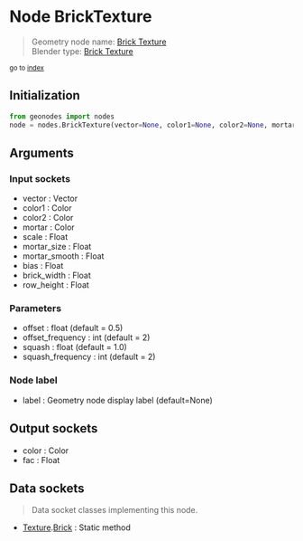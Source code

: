 
# Node BrickTexture

> Geometry node name: [Brick Texture](https://docs.blender.org/manual/en/latest/modeling/geometry_nodes/texture/brick.html)<br>
  Blender type: [Brick Texture](https://docs.blender.org/api/current/bpy.types.ShaderNodeTexBrick.html)
  
<sub>go to [index](/docs/index.md)</sub>

## Initialization

```python
from geonodes import nodes
node = nodes.BrickTexture(vector=None, color1=None, color2=None, mortar=None, scale=None, mortar_size=None, mortar_smooth=None, bias=None, brick_width=None, row_height=None, offset=0.5, offset_frequency=2, squash=1.0, squash_frequency=2, label=None)
```



## Arguments


### Input sockets

- vector : Vector
- color1 : Color
- color2 : Color
- mortar : Color
- scale : Float
- mortar_size : Float
- mortar_smooth : Float
- bias : Float
- brick_width : Float
- row_height : Float

### Parameters

- offset : float (default = 0.5)
- offset_frequency : int (default = 2)
- squash : float (default = 1.0)
- squash_frequency : int (default = 2)

### Node label

- label : Geometry node display label (default=None)

## Output sockets

- color : Color
- fac : Float

## Data sockets

> Data socket classes implementing this node.
  
  
- [Texture](/docs/sockets/Texture.md).[Brick](/docs/sockets/Texture.md#brick) : Static method
  
